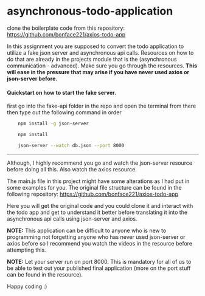 # asynchronous-todo-application

clone the boilerplate code from this repository: https://github.com/bonface221/axios-todo-app

In this assignment you are supposed to convert the todo application to utilize a fake json server and asynchronous api calls. Resources on how to do that are already in the projects module that is the (asynchronous communication - advanced). Make sure you go through the resources. __This will ease in the pressure that may arise if you have never used axios or json-server before__.

#### Quickstart on how to start the fake server.

first go into the fake-api folder in the repo and open the terminal from there then type out the following command in order

```bash
    npm install -g json-server
```

```bash
    npm install
```

```bash
    json-server --watch db.json --port 8000
```

___

Although, I highly recommend you go and watch the json-server resource before doing all this. Also watch the axios resource.

The main.js file in this project might have some alterations as I had put in some examples for you. The original file structure can be found in the following repository: https://github.com/bonface221/axios-todo-app

Here you will get the original code and you could clone it and interact with the todo app and get to understand it better before translating it into the asynchronous api calls using json-server and axios.


__NOTE:__ This application can be difficult to anyone who is new to programming not forgetting anyone who has never used json-server or axios before so I recommend you watch the videos in the resource before attempting this.

__NOTE:__ Let your server run on port 8000. This is mandatory for all of us to be able to test out your published final application (more on the port stuff can be found in the resource).

Happy coding :)